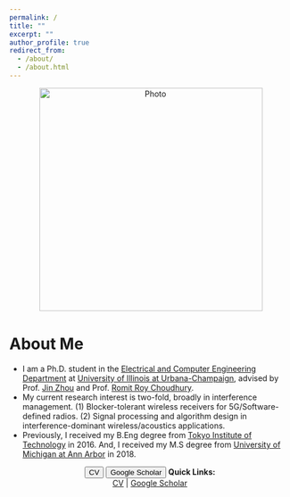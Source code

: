 ```yaml
---
permalink: /
title: ""
excerpt: ""
author_profile: true
redirect_from: 
  - /about/
  - /about.html
---
```


<p align="center">
  <img src="https://seoyumyum.github.io/files/ASPIRE_KAIST_flip.jpg?raw=true" alt="Photo" style="width: 400px;"/> 
</p>

# About Me
* I am a Ph.D. student in the [Electrical and Computer Engineering Department](https://ece.illinois.edu/) at [University of Illinois at Urbana-Champaign](https://illinois.edu/), advised by Prof. [Jin Zhou](https://ece.illinois.edu/about/directory/faculty/jinzhou) and Prof. [Romit Roy Choudhury](https://croy.web.engr.illinois.edu/). 
* My current research interest is two-fold, broadly in interference management. 
(1) Blocker-tolerant wireless receivers for 5G/Software-defined radios. (2) Signal processing and algorithm design in interference-dominant wireless/acoustics applications.
* Previously, I received my B.Eng degree from [Tokyo Institute of Technology](https://www.titech.ac.jp/english/) in 2016. And, I received my M.S degree from [University of Michigan at Ann Arbor](https://umich.edu/) in 2018. 


 



<p align="center">
  <button onclick="window.location.href='http://lantaoyu.com/files/lantaoyu_cv.pdf';">CV</button>
  <button onclick="window.location.href='https://scholar.google.com/citations?user=Ixg9n-EAAAAJ&hl=en';">Google Scholar</button>
  <b>Quick Links:</b><br>
  <a href="http://lantaoyu.com/files/lantaoyu_cv.pdf">CV</a> |
  <a href="https://scholar.google.com/citations?user=Ixg9n-EAAAAJ&hl=en">Google Scholar</a> 
  <br><br>
</p>




